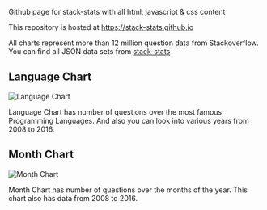 Github page for stack-stats with all html, javascript & css content

This repository is hosted at https://stack-stats.github.io

All charts represent more than 12 million question data from Stackoverflow. You can find all JSON data sets from [stack-stats](https://github.com/stack-stats/stack-stats)

## Language Chart

![Language Chart](http://i.imgur.com/2G0muE8.png)

Language Chart has number of questions over the most famous Programming Languages. And also you can look into various years from 2008 to 2016.


## Month Chart

![Month Chart](http://i.imgur.com/Jsv30O8.png)

Month Chart has number of questions over the months of the year. This chart also has data from 2008 to 2016.
